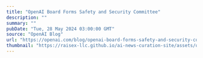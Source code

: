 ```yaml
---
title: "OpenAI Board Forms Safety and Security Committee"
description: ""
summary: ""
pubDate: "Tue, 28 May 2024 03:00:00 GMT"
source: "OpenAI Blog"
url: "https://openai.com/blog/openai-board-forms-safety-and-security-committee"
thumbnail: "https://raisex-llc.github.io/ai-news-curation-site/assets/openai_logo.png"
---
```


